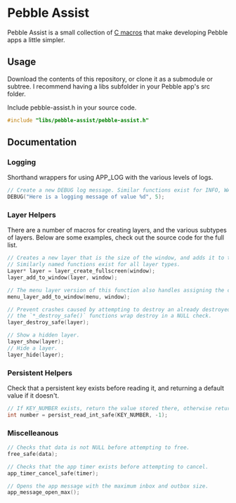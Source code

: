 # Pebble Assist

Pebble Assist is a small collection of [C macros][1] that make developing Pebble apps a little simpler.

## Usage

Download the contents of this repository, or clone it as a submodule or subtree. I recommend having a libs subfolder in your Pebble app's src folder.

Include pebble-assist.h in your source code.

```c
#include "libs/pebble-assist/pebble-assist.h"
```

## Documentation

### Logging

Shorthand wrappers for using APP_LOG with the various levels of logs.

```c
// Create a new DEBUG log message. Similar functions exist for INFO, WARN and ERROR.
DEBUG("Here is a logging message of value %d", 5);
```

### Layer Helpers

There are a number of macros for creating layers, and the various subtypes of layers. Below are some examples, check out the source code for the full list.

```c
// Creates a new layer that is the size of the window, and adds it to the window. 
// Similarly named functions exist for all layer types.
Layer* layer = layer_create_fullscreen(window);
layer_add_to_window(layer, window);
```

```c
// The menu layer version of this function also handles assigning the click handlers.
menu_layer_add_to_window(menu, window);
```

```c
// Prevent crashes caused by attempting to destroy an already destroyed layer, 
// the `*_destroy_safe()` functions wrap destroy in a NULL check.
layer_destroy_safe(layer);
```

```c
// Show a hidden layer.
layer_show(layer);
// Hide a layer.
layer_hide(layer);
```


### Persistent Helpers

Check that a persistent key exists before reading it, and returning a default value if it doesn't.

```c
// If KEY_NUMBER exists, return the value stored there, otherwise return -1
int number = persist_read_int_safe(KEY_NUMBER, -1);
```

### Miscelleanous

```c
// Checks that data is not NULL before attempting to free.
free_safe(data);
```

```c
// Checks that the app timer exists before attempting to cancel.
app_timer_cancel_safe(timer);
```

```c
// Opens the app message with the maximum inbox and outbox size.
app_message_open_max();
```

[1]: http://gcc.gnu.org/onlinedocs/cpp/Macros.html
